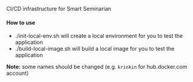 CI/CD infrastructure for Smart Seminarian

#### How to use
- ./init-local-env.sh will create a local environment for you to test the application
- ./build-local-image.sh will build a local image for you to test the application

**Note:** some names should be changed (e.g. `krinkin` for hub.docker.com account)
